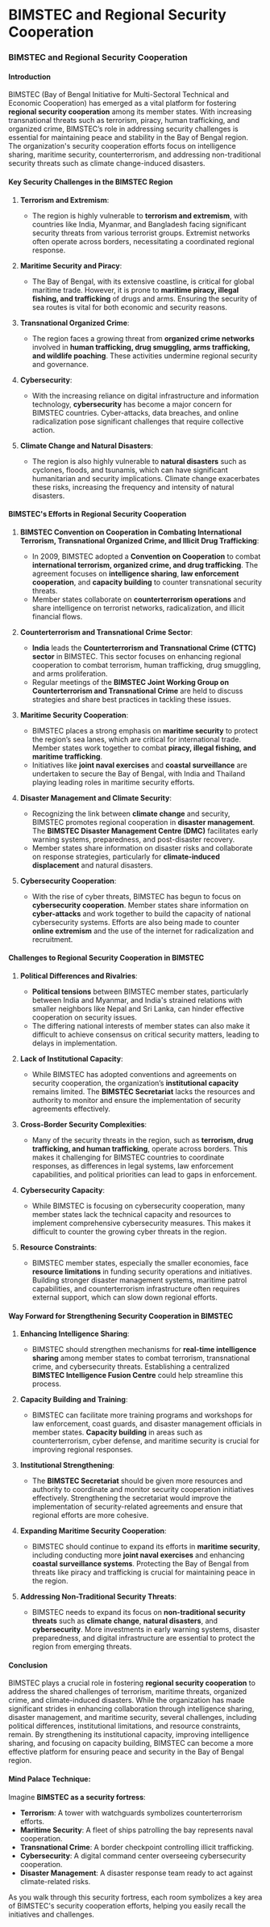 # BIMSTEC and Regional Security Cooperation

### **BIMSTEC and Regional Security Cooperation**

#### **Introduction**
BIMSTEC (Bay of Bengal Initiative for Multi-Sectoral Technical and Economic Cooperation) has emerged as a vital platform for fostering **regional security cooperation** among its member states. With increasing transnational threats such as terrorism, piracy, human trafficking, and organized crime, BIMSTEC’s role in addressing security challenges is essential for maintaining peace and stability in the Bay of Bengal region. The organization's security cooperation efforts focus on intelligence sharing, maritime security, counterterrorism, and addressing non-traditional security threats such as climate change-induced disasters.

#### **Key Security Challenges in the BIMSTEC Region**

1. **Terrorism and Extremism**:
   - The region is highly vulnerable to **terrorism and extremism**, with countries like India, Myanmar, and Bangladesh facing significant security threats from various terrorist groups. Extremist networks often operate across borders, necessitating a coordinated regional response.

2. **Maritime Security and Piracy**:
   - The Bay of Bengal, with its extensive coastline, is critical for global maritime trade. However, it is prone to **maritime piracy, illegal fishing, and trafficking** of drugs and arms. Ensuring the security of sea routes is vital for both economic and security reasons.

3. **Transnational Organized Crime**:
   - The region faces a growing threat from **organized crime networks** involved in **human trafficking, drug smuggling, arms trafficking, and wildlife poaching**. These activities undermine regional security and governance.

4. **Cybersecurity**:
   - With the increasing reliance on digital infrastructure and information technology, **cybersecurity** has become a major concern for BIMSTEC countries. Cyber-attacks, data breaches, and online radicalization pose significant challenges that require collective action.

5. **Climate Change and Natural Disasters**:
   - The region is also highly vulnerable to **natural disasters** such as cyclones, floods, and tsunamis, which can have significant humanitarian and security implications. Climate change exacerbates these risks, increasing the frequency and intensity of natural disasters.

#### **BIMSTEC's Efforts in Regional Security Cooperation**

1. **BIMSTEC Convention on Cooperation in Combating International Terrorism, Transnational Organized Crime, and Illicit Drug Trafficking**:
   - In 2009, BIMSTEC adopted a **Convention on Cooperation** to combat **international terrorism, organized crime, and drug trafficking**. The agreement focuses on **intelligence sharing**, **law enforcement cooperation**, and **capacity building** to counter transnational security threats.
   - Member states collaborate on **counterterrorism operations** and share intelligence on terrorist networks, radicalization, and illicit financial flows.

2. **Counterterrorism and Transnational Crime Sector**:
   - **India** leads the **Counterterrorism and Transnational Crime (CTTC) sector** in BIMSTEC. This sector focuses on enhancing regional cooperation to combat terrorism, human trafficking, drug smuggling, and arms proliferation.
   - Regular meetings of the **BIMSTEC Joint Working Group on Counterterrorism and Transnational Crime** are held to discuss strategies and share best practices in tackling these issues.

3. **Maritime Security Cooperation**:
   - BIMSTEC places a strong emphasis on **maritime security** to protect the region’s sea lanes, which are critical for international trade. Member states work together to combat **piracy, illegal fishing, and maritime trafficking**.
   - Initiatives like **joint naval exercises** and **coastal surveillance** are undertaken to secure the Bay of Bengal, with India and Thailand playing leading roles in maritime security efforts.

4. **Disaster Management and Climate Security**:
   - Recognizing the link between **climate change** and security, BIMSTEC promotes regional cooperation in **disaster management**. The **BIMSTEC Disaster Management Centre (DMC)** facilitates early warning systems, preparedness, and post-disaster recovery.
   - Member states share information on disaster risks and collaborate on response strategies, particularly for **climate-induced displacement** and natural disasters.

5. **Cybersecurity Cooperation**:
   - With the rise of cyber threats, BIMSTEC has begun to focus on **cybersecurity cooperation**. Member states share information on **cyber-attacks** and work together to build the capacity of national cybersecurity systems. Efforts are also being made to counter **online extremism** and the use of the internet for radicalization and recruitment.

#### **Challenges to Regional Security Cooperation in BIMSTEC**

1. **Political Differences and Rivalries**:
   - **Political tensions** between BIMSTEC member states, particularly between India and Myanmar, and India's strained relations with smaller neighbors like Nepal and Sri Lanka, can hinder effective cooperation on security issues.
   - The differing national interests of member states can also make it difficult to achieve consensus on critical security matters, leading to delays in implementation.

2. **Lack of Institutional Capacity**:
   - While BIMSTEC has adopted conventions and agreements on security cooperation, the organization’s **institutional capacity** remains limited. The **BIMSTEC Secretariat** lacks the resources and authority to monitor and ensure the implementation of security agreements effectively.

3. **Cross-Border Security Complexities**:
   - Many of the security threats in the region, such as **terrorism, drug trafficking, and human trafficking**, operate across borders. This makes it challenging for BIMSTEC countries to coordinate responses, as differences in legal systems, law enforcement capabilities, and political priorities can lead to gaps in enforcement.

4. **Cybersecurity Capacity**:
   - While BIMSTEC is focusing on cybersecurity cooperation, many member states lack the technical capacity and resources to implement comprehensive cybersecurity measures. This makes it difficult to counter the growing cyber threats in the region.

5. **Resource Constraints**:
   - BIMSTEC member states, especially the smaller economies, face **resource limitations** in funding security operations and initiatives. Building stronger disaster management systems, maritime patrol capabilities, and counterterrorism infrastructure often requires external support, which can slow down regional efforts.

#### **Way Forward for Strengthening Security Cooperation in BIMSTEC**

1. **Enhancing Intelligence Sharing**:
   - BIMSTEC should strengthen mechanisms for **real-time intelligence sharing** among member states to combat terrorism, transnational crime, and cybersecurity threats. Establishing a centralized **BIMSTEC Intelligence Fusion Centre** could help streamline this process.

2. **Capacity Building and Training**:
   - BIMSTEC can facilitate more training programs and workshops for law enforcement, coast guards, and disaster management officials in member states. **Capacity building** in areas such as counterterrorism, cyber defense, and maritime security is crucial for improving regional responses.

3. **Institutional Strengthening**:
   - The **BIMSTEC Secretariat** should be given more resources and authority to coordinate and monitor security cooperation initiatives effectively. Strengthening the secretariat would improve the implementation of security-related agreements and ensure that regional efforts are more cohesive.

4. **Expanding Maritime Security Cooperation**:
   - BIMSTEC should continue to expand its efforts in **maritime security**, including conducting more **joint naval exercises** and enhancing **coastal surveillance systems**. Protecting the Bay of Bengal from threats like piracy and trafficking is crucial for maintaining peace in the region.

5. **Addressing Non-Traditional Security Threats**:
   - BIMSTEC needs to expand its focus on **non-traditional security threats** such as **climate change**, **natural disasters**, and **cybersecurity**. More investments in early warning systems, disaster preparedness, and digital infrastructure are essential to protect the region from emerging threats.

#### **Conclusion**
BIMSTEC plays a crucial role in fostering **regional security cooperation** to address the shared challenges of terrorism, maritime threats, organized crime, and climate-induced disasters. While the organization has made significant strides in enhancing collaboration through intelligence sharing, disaster management, and maritime security, several challenges, including political differences, institutional limitations, and resource constraints, remain. By strengthening its institutional capacity, improving intelligence sharing, and focusing on capacity building, BIMSTEC can become a more effective platform for ensuring peace and security in the Bay of Bengal region.

#### **Mind Palace Technique**:
Imagine **BIMSTEC as a security fortress**:
- **Terrorism**: A tower with watchguards symbolizes counterterrorism efforts.
- **Maritime Security**: A fleet of ships patrolling the bay represents naval cooperation.
- **Transnational Crime**: A border checkpoint controlling illicit trafficking.
- **Cybersecurity**: A digital command center overseeing cybersecurity cooperation.
- **Disaster Management**: A disaster response team ready to act against climate-related risks.

As you walk through this security fortress, each room symbolizes a key area of BIMSTEC's security cooperation efforts, helping you easily recall the initiatives and challenges.